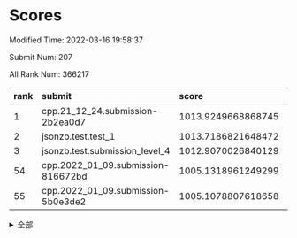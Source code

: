 # Scores

Modified Time: 2022-03-16 19:58:37

Submit Num: 207

All Rank Num: 366217

| rank |               submit               |       score        |       sigma        | pk_num |
| :--- | :--------------------------------- | :----------------- | :----------------- | :----- |
| 1    | cpp.21_12_24.submission-2b2ea0d7   | 1013.9249668868745 | 0.8277832667734918 | 7072   |
| 2    | jsonzb.test.test_1                 | 1013.7186821648472 | 0.8457390318612287 | 7077   |
| 3    | jsonzb.test.submission_level_4     | 1012.9070026840129 | 0.7901917899948512 | 7078   |
| 54   | cpp.2022_01_09.submission-816672bd | 1005.1318961249299 | 0.7329096204999745 | 7077   |
| 55   | cpp.2022_01_09.submission-5b0e3de2 | 1005.1078807618658 | 0.7359450029309786 | 7078   |


<details>
<summary>全部</summary>

| rank |                 submit                 |       score        |       sigma        | pk_num |
| :--- | :------------------------------------- | :----------------- | :----------------- | :----- |
| 1    | cpp.21_12_24.submission-2b2ea0d7       | 1013.9249668868745 | 0.8277832667734918 | 7072   |
| 2    | jsonzb.test.test_1                     | 1013.7186821648472 | 0.8457390318612287 | 7077   |
| 3    | jsonzb.test.submission_level_4         | 1012.9070026840129 | 0.7901917899948512 | 7078   |
| 4    | gobigger.level_3.submission_level_3_20 | 1011.9907103116601 | 0.7738083041397671 | 7076   |
| 5    | gobigger.level_3.submission_level_3_12 | 1011.8449376995508 | 0.7752935749941371 | 7071   |
| 6    | gobigger.level_3.submission_level_3_24 | 1011.622411484006  | 0.7691258395771196 | 7075   |
| 7    | gobigger.level_3.submission_level_3_9  | 1011.539892482892  | 0.7791066910584183 | 7080   |
| 8    | gobigger.level_3.submission_level_3_10 | 1011.2054892597066 | 0.8001071606558624 | 7079   |
| 9    | gobigger.level_3.submission_level_3_6  | 1011.1457570788217 | 0.7782637202579006 | 7075   |
| 10   | gobigger.level_3.submission_level_3_4  | 1010.8396189119046 | 0.7646064908563882 | 7081   |
| 11   | gobigger.level_3.submission_level_3_39 | 1010.7960560304808 | 0.7648656622474174 | 7076   |
| 12   | gobigger.level_3.submission_level_3_23 | 1010.77633526611   | 0.7527308353259755 | 7076   |
| 13   | gobigger.level_3.submission_level_3_42 | 1010.768843540535  | 0.7581870265954717 | 7082   |
| 14   | gobigger.level_3.submission_level_3_47 | 1010.653716218137  | 0.7999783362113977 | 7077   |
| 15   | gobigger.level_3.submission_level_3_17 | 1010.6190966582312 | 0.7588899673306614 | 7077   |
| 16   | gobigger.level_3.submission_level_3_25 | 1010.511837495486  | 0.7653086156805238 | 7070   |
| 17   | gobigger.level_3.submission_level_3_11 | 1010.4507871820848 | 0.7752358737898419 | 7076   |
| 18   | gobigger.level_3.submission_level_3_27 | 1010.4087292697238 | 0.7756855498378076 | 7074   |
| 19   | gobigger.level_3.submission_level_3_44 | 1010.3689583377752 | 0.7585016459232313 | 7081   |
| 20   | gobigger.level_3.submission_level_3_26 | 1010.3251374507425 | 0.7582151198702992 | 7079   |
| 21   | gobigger.level_3.submission_level_3_38 | 1010.3238649681998 | 0.7503227480907851 | 7081   |
| 22   | gobigger.level_3.submission_level_3_5  | 1010.2544180710299 | 0.767328028968709  | 7076   |
| 23   | gobigger.level_3.submission_level_3_14 | 1010.2506874128895 | 0.7601519393280252 | 7076   |
| 24   | gobigger.level_3.submission_level_3_22 | 1010.2105013332182 | 0.7573593680681615 | 7068   |
| 25   | gobigger.level_3.submission_level_3_48 | 1010.1748552921924 | 0.7787783582035747 | 7077   |
| 26   | gobigger.level_3.submission_level_3_33 | 1010.1449473167261 | 0.765603073406901  | 7079   |
| 27   | gobigger.level_3.submission_level_3_31 | 1010.0943080455769 | 0.7597529810064254 | 7080   |
| 28   | gobigger.level_3.submission_level_3_19 | 1010.0510438845648 | 0.783969780250206  | 7079   |
| 29   | gobigger.level_3.submission_level_3_8  | 1010.0323722150583 | 0.7502899483441692 | 7080   |
| 30   | gobigger.level_3.submission_level_3_34 | 1010.0078110313079 | 0.7421733384514855 | 7082   |
| 31   | gobigger.level_3.submission_level_3_7  | 1009.992345780572  | 0.7805989233355255 | 7080   |
| 32   | gobigger.level_3.submission_level_3_29 | 1009.9263671541029 | 0.7674168818948979 | 7069   |
| 33   | gobigger.level_3.submission_level_3_45 | 1009.9097187406937 | 0.7426447171541086 | 7077   |
| 34   | gobigger.level_3.submission_level_3_30 | 1009.8571727495746 | 0.7783146148109128 | 7077   |
| 35   | gobigger.level_3.submission_level_3_28 | 1009.734450379247  | 0.7517107906124664 | 7082   |
| 36   | gobigger.level_3.submission_level_3_35 | 1009.6685258981241 | 0.771482876877495  | 7073   |
| 37   | gobigger.level_3.submission_level_3_16 | 1009.6308350890563 | 0.7674952212595164 | 7075   |
| 38   | gobigger.level_3.submission_level_3_13 | 1009.6143574105836 | 0.7535920279373062 | 7077   |
| 39   | gobigger.level_3.submission_level_3_15 | 1009.5735031889152 | 0.7650621410959499 | 7077   |
| 40   | gobigger.level_3.submission_level_3_18 | 1009.5655896543719 | 0.7435490507170146 | 7077   |
| 41   | gobigger.level_3.submission_level_3_41 | 1009.4543948051097 | 0.7399545886765707 | 7080   |
| 42   | gobigger.level_3.submission_level_3_2  | 1009.4156975631078 | 0.7455052738438027 | 7078   |
| 43   | gobigger.level_3.submission_level_3_3  | 1009.40968127365   | 0.7652278275132653 | 7071   |
| 44   | gobigger.level_3.submission_level_3_21 | 1009.346944927935  | 0.7283000146709063 | 7074   |
| 45   | gobigger.level_3.submission_level_3_37 | 1009.2035374630702 | 0.7490731967944817 | 7078   |
| 46   | gobigger.level_3.submission_level_3_36 | 1009.0652411284563 | 0.7557865880116876 | 7077   |
| 47   | gobigger.level_3.submission_level_3_49 | 1009.050552283862  | 0.7501695342118695 | 7075   |
| 48   | gobigger.level_3.submission_level_3_1  | 1008.898839324759  | 0.7550872739525751 | 7077   |
| 49   | gobigger.level_3.submission_level_3_46 | 1008.7595802018535 | 0.7315689642609793 | 7080   |
| 50   | gobigger.level_3.submission_level_3_32 | 1008.6069821554233 | 0.7490058874113713 | 7082   |
| 51   | gobigger.level_3.submission_level_3_0  | 1008.4061179902875 | 0.7486592842753101 | 7080   |
| 52   | gobigger.level_3.submission_level_3_40 | 1008.3126585270545 | 0.7399986763923042 | 7074   |
| 53   | gobigger.level_3.submission_level_3_43 | 1008.049470382747  | 0.7374890566469372 | 7075   |
| 54   | cpp.2022_01_09.submission-816672bd     | 1005.1318961249299 | 0.7329096204999745 | 7077   |
| 55   | cpp.2022_01_09.submission-5b0e3de2     | 1005.1078807618658 | 0.7359450029309786 | 7078   |
| 56   | gobigger.level_1.submission_level_1_24 | 1004.7047451466597 | 0.7306828478022213 | 7076   |
| 57   | gobigger.level_1.submission_level_1_42 | 1004.47766969393   | 0.723784340470621  | 7079   |
| 58   | gobigger.level_1.submission_level_1_12 | 1004.3337724973766 | 0.7200705663182086 | 7079   |
| 59   | gobigger.level_1.submission_level_1_28 | 1004.3006929326224 | 0.7221746796480244 | 7077   |
| 60   | gobigger.level_1.submission_level_1_1  | 1004.2748027826375 | 0.716607192104998  | 7070   |
| 61   | gobigger.level_1.submission_level_1_43 | 1004.2509595440447 | 0.7210507581671975 | 7081   |
| 62   | gobigger.level_1.submission_level_1_38 | 1004.22014043533   | 0.7249906628000199 | 7072   |
| 63   | gobigger.level_1.submission_level_1_46 | 1004.1752703654277 | 0.7326718635614625 | 7073   |
| 64   | gobigger.level_1.submission_level_1_41 | 1004.1501912269856 | 0.7178741857354882 | 7076   |
| 65   | gobigger.level_1.submission_level_1_18 | 1004.1084828830839 | 0.7247865078009257 | 7079   |
| 66   | gobigger.level_1.submission_level_1_31 | 1004.0019546935888 | 0.7105432293778366 | 7074   |
| 67   | gobigger.level_1.submission_level_1_47 | 1003.968021774185  | 0.7238643166473672 | 7077   |
| 68   | gobigger.level_1.submission_level_1_19 | 1003.8535863195817 | 0.7376926700269243 | 7083   |
| 69   | gobigger.level_1.submission_level_1_3  | 1003.8409140464735 | 0.7183236104011653 | 7077   |
| 70   | gobigger.level_1.submission_level_1_45 | 1003.8012452672058 | 0.7139536338875359 | 7076   |
| 71   | gobigger.level_1.submission_level_1_37 | 1003.790839824204  | 0.7281250423894613 | 7076   |
| 72   | gobigger.level_1.submission_level_1_11 | 1003.7565827751339 | 0.7190876048096934 | 7077   |
| 73   | gobigger.level_1.submission_level_1_34 | 1003.7083954894788 | 0.7088766093182937 | 7077   |
| 74   | gobigger.level_1.submission_level_1_39 | 1003.6934309317406 | 0.7109592222562233 | 7075   |
| 75   | gobigger.level_1.submission_level_1_22 | 1003.6639102836068 | 0.7153018820627272 | 7074   |
| 76   | gobigger.level_1.submission_level_1_6  | 1003.5972480547099 | 0.7156769799591824 | 7077   |
| 77   | gobigger.level_1.submission_level_1_2  | 1003.5810950177322 | 0.7288210095363437 | 7074   |
| 78   | gobigger.level_1.submission_level_1_36 | 1003.5768355234247 | 0.7098274973911924 | 7080   |
| 79   | gobigger.level_1.submission_level_1_27 | 1003.5169789735415 | 0.7219183640499609 | 7068   |
| 80   | gobigger.level_1.submission_level_1_48 | 1003.4934144376947 | 0.7221767740850771 | 7076   |
| 81   | gobigger.level_1.submission_level_1_10 | 1003.4293336577393 | 0.7101573977135135 | 7082   |
| 82   | gobigger.level_1.submission_level_1_14 | 1003.3459535944731 | 0.7101927055643231 | 7077   |
| 83   | gobigger.level_1.submission_level_1_5  | 1003.3296340204024 | 0.7104290369334372 | 7073   |
| 84   | gobigger.level_1.submission_level_1_21 | 1003.3282058974032 | 0.7193480504141735 | 7075   |
| 85   | gobigger.level_1.submission_level_1_29 | 1003.3004882671326 | 0.7145699283439204 | 7070   |
| 86   | gobigger.level_1.submission_level_1_15 | 1003.2699262100834 | 0.7194695342469298 | 7077   |
| 87   | gobigger.level_1.submission_level_1_8  | 1003.2692895411086 | 0.7118246250898189 | 7077   |
| 88   | gobigger.level_1.submission_level_1_35 | 1003.0569177073525 | 0.7110032408559566 | 7081   |
| 89   | gobigger.level_1.submission_level_1_7  | 1003.0544169907215 | 0.7166050548275278 | 7071   |
| 90   | gobigger.level_1.submission_level_1_23 | 1003.0237323486627 | 0.7185427151917188 | 7084   |
| 91   | gobigger.level_1.submission_level_1_40 | 1002.9057759058242 | 0.7161109980818263 | 7071   |
| 92   | gobigger.level_1.submission_level_1_44 | 1002.8872212890448 | 0.7174463896489884 | 7084   |
| 93   | gobigger.level_1.submission_level_1_30 | 1002.8361814150225 | 0.7171275230441119 | 7076   |
| 94   | gobigger.level_1.submission_level_1_49 | 1002.7782360282691 | 0.7126535069038121 | 7072   |
| 95   | gobigger.level_1.submission_level_1_9  | 1002.7142451426621 | 0.7205984722015031 | 7080   |
| 96   | gobigger.level_1.submission_level_1_16 | 1002.7048197024811 | 0.7173752621065335 | 7076   |
| 97   | gobigger.level_1.submission_level_1_17 | 1002.6318245930912 | 0.7105889969121997 | 7081   |
| 98   | gobigger.level_1.submission_level_1_20 | 1002.5950397816556 | 0.7113777294491109 | 7073   |
| 99   | gobigger.level_1.submission_level_1_13 | 1002.5773164713563 | 0.7074805309088646 | 7069   |
| 100  | gobigger.level_1.submission_level_1_32 | 1002.5459636232415 | 0.7238928976021862 | 7072   |
| 101  | gobigger.level_1.submission_level_1_25 | 1002.5151399182904 | 0.7269616284026335 | 7074   |
| 102  | gobigger.level_1.submission_level_1_26 | 1002.4333858525694 | 0.7108049230401234 | 7074   |
| 103  | gobigger.level_1.submission_level_1_0  | 1002.2174883701477 | 0.7113245958496437 | 7076   |
| 104  | gobigger.level_1.submission_level_1_33 | 1002.1934540043887 | 0.716546018006851  | 7079   |
| 105  | gobigger.level_1.submission_level_1_4  | 1001.822881356524  | 0.7025713350594923 | 7071   |
| 106  | gobigger.random.submission_random_36   | 997.3589056992672  | 0.7094300416981973 | 7073   |
| 107  | gobigger.random.submission_random_22   | 997.2967051803887  | 0.6920764496937486 | 7078   |
| 108  | gobigger.random.submission_random_14   | 996.9220551106445  | 0.6971018987008621 | 7079   |
| 109  | gobigger.random.submission_random_17   | 996.9046761718615  | 0.7064084972545545 | 7075   |
| 110  | gobigger.random.submission_random_48   | 996.8905933432563  | 0.7156442782889925 | 7078   |
| 111  | gobigger.random.submission_random_10   | 996.8755214049057  | 0.7090456872638652 | 7076   |
| 112  | gobigger.random.submission_random_45   | 996.8385975871503  | 0.7206535090190528 | 7076   |
| 113  | gobigger.random.submission_random_47   | 996.8235352354117  | 0.7060598769152662 | 7076   |
| 114  | gobigger.random.submission_random_34   | 996.8014508004821  | 0.7095062053520537 | 7072   |
| 115  | gobigger.random.submission_random_30   | 996.6588613932911  | 0.6985254727371579 | 7078   |
| 116  | gobigger.random.submission_random_8    | 996.6569926190755  | 0.7083432510168103 | 7076   |
| 117  | gobigger.random.submission_random_37   | 996.5868057108424  | 0.7062916066916545 | 7075   |
| 118  | gobigger.random.submission_random_16   | 996.4184343946021  | 0.7042539555531864 | 7079   |
| 119  | gobigger.random.submission_random_44   | 996.383804669956   | 0.7121928149373494 | 7077   |
| 120  | gobigger.random.submission_random_42   | 996.3682257384096  | 0.7171593491656447 | 7077   |
| 121  | gobigger.random.submission_random_18   | 996.21553178047    | 0.7048954775718144 | 7082   |
| 122  | gobigger.random.submission_random_46   | 996.1768107210593  | 0.6978032775612761 | 7075   |
| 123  | gobigger.random.submission_random_28   | 996.1495215292281  | 0.7077052117940703 | 7074   |
| 124  | gobigger.random.submission_random_38   | 996.1404674711873  | 0.724562955470479  | 7080   |
| 125  | gobigger.random.submission_random_43   | 996.0217896547557  | 0.7105798344571259 | 7076   |
| 126  | gobigger.random.submission_random_49   | 995.9818325483982  | 0.7046635537122673 | 7076   |
| 127  | gobigger.random.submission_random_31   | 995.935326136254   | 0.7149490932810796 | 7076   |
| 128  | gobigger.random.submission_random_25   | 995.9324056085284  | 0.7016935682609436 | 7082   |
| 129  | gobigger.random.submission_random_19   | 995.9012885925471  | 0.7128989954593787 | 7080   |
| 130  | gobigger.random.submission_random_35   | 995.8627926101777  | 0.7043342097303043 | 7076   |
| 131  | gobigger.random.submission_random_12   | 995.8598058845663  | 0.7236161011951542 | 7077   |
| 132  | gobigger.random.submission_random_23   | 995.7927587436228  | 0.7225690904697013 | 7077   |
| 133  | gobigger.random.submission_random_21   | 995.7595027784438  | 0.7159081651784602 | 7078   |
| 134  | gobigger.random.submission_random_26   | 995.6952540997835  | 0.7143512556181871 | 7076   |
| 135  | gobigger.random.submission_random_24   | 995.6870711516632  | 0.732750702718593  | 7076   |
| 136  | gobigger.random.submission_random_15   | 995.6680329143902  | 0.7228692601571268 | 7076   |
| 137  | gobigger.random.submission_random_29   | 995.5918283808338  | 0.7221681549175356 | 7077   |
| 138  | gobigger.random.submission_random_2    | 995.546199534825   | 0.7079443494189785 | 7082   |
| 139  | gobigger.random.submission_random_40   | 995.5451835519983  | 0.713844833943164  | 7077   |
| 140  | gobigger.random.submission_random_11   | 995.4420483464312  | 0.710514840571794  | 7072   |
| 141  | gobigger.random.submission_random_13   | 995.4337761597178  | 0.7251566650152096 | 7071   |
| 142  | gobigger.random.submission_random_4    | 995.4261788223305  | 0.7190907396651259 | 7075   |
| 143  | gobigger.random.submission_random_20   | 995.3597577569615  | 0.7138358056090952 | 7073   |
| 144  | gobigger.random.submission_random_41   | 995.328039444714   | 0.7292148251190395 | 7085   |
| 145  | gobigger.random.submission_random_33   | 995.3026916890789  | 0.7094064050313174 | 7078   |
| 146  | gobigger.random.submission_random_32   | 995.2665182869795  | 0.7264770402557215 | 7072   |
| 147  | gobigger.random.submission_random_3    | 995.1142161832636  | 0.7180877446328979 | 7075   |
| 148  | gobigger.random.submission_random_6    | 995.0359093886209  | 0.7305613984937375 | 7079   |
| 149  | gobigger.random.submission_random_5    | 995.0059553963043  | 0.7107765961562722 | 7076   |
| 150  | gobigger.random.submission_random_27   | 994.9039555665304  | 0.7049918263768254 | 7077   |
| 151  | gobigger.random.submission_random_0    | 994.830683935073   | 0.7221100210788578 | 7078   |
| 152  | gobigger.random.submission_random_7    | 994.71628435961    | 0.723034037081092  | 7075   |
| 153  | gobigger.random.submission_random_1    | 994.6186645980075  | 0.7193722707676619 | 7078   |
| 154  | gobigger.random.submission_random_39   | 994.3988164511157  | 0.6987764717487053 | 7077   |
| 155  | gobigger.level_2.submission_level_2_14 | 994.2025396381152  | 0.7389786902101758 | 7076   |
| 156  | gobigger.level_2.submission_level_2_35 | 994.0448072200026  | 0.7259149101084136 | 7077   |
| 157  | gobigger.level_2.submission_level_2_40 | 994.0222636515078  | 0.7352558320838354 | 7074   |
| 158  | gobigger.level_2.submission_level_2_24 | 993.7500348684364  | 0.7339487649008887 | 7079   |
| 159  | gobigger.random.submission_random_9    | 993.6976184558964  | 0.7364508635198832 | 7082   |
| 160  | gobigger.level_2.submission_level_2_29 | 993.3463726311439  | 0.7398323745932078 | 7073   |
| 161  | gobigger.level_2.submission_level_2_12 | 993.3447397609103  | 0.7546199543540091 | 7073   |
| 162  | gobigger.level_2.submission_level_2_48 | 993.1010790116762  | 0.7279658162639253 | 7076   |
| 163  | gobigger.level_2.submission_level_2_9  | 993.0846406940348  | 0.7383621333171292 | 7073   |
| 164  | gobigger.level_2.submission_level_2_45 | 993.0076427602372  | 0.7349836735066659 | 7080   |
| 165  | gobigger.level_2.submission_level_2_41 | 992.99039406804    | 0.7317135918121589 | 7078   |
| 166  | gobigger.level_2.submission_level_2_44 | 992.8834038278412  | 0.7328792464605259 | 7079   |
| 167  | gobigger.level_2.submission_level_2_11 | 992.7766086026888  | 0.7314398799360368 | 7071   |
| 168  | gobigger.level_2.submission_level_2_20 | 992.7455740331801  | 0.7265548253438086 | 7074   |
| 169  | gobigger.level_2.submission_level_2_3  | 992.7304907811017  | 0.7578316385441035 | 7078   |
| 170  | gobigger.level_2.submission_level_2_37 | 992.7112185385782  | 0.7479461010040844 | 7077   |
| 171  | gobigger.level_2.submission_level_2_19 | 992.6137513953296  | 0.7395772525150135 | 7077   |
| 172  | gobigger.level_2.submission_level_2_30 | 992.5055158924417  | 0.7498087563415725 | 7079   |
| 173  | gobigger.level_2.submission_level_2_23 | 992.4764988837863  | 0.7383653764853502 | 7080   |
| 174  | gobigger.level_2.submission_level_2_4  | 992.4338742463239  | 0.7377673445349788 | 7074   |
| 175  | gobigger.level_2.submission_level_2_15 | 992.3575794297353  | 0.7532357560926328 | 7077   |
| 176  | gobigger.level_2.submission_level_2_33 | 992.3062638172561  | 0.7360355127168267 | 7077   |
| 177  | gobigger.level_2.submission_level_2_31 | 992.1715917796715  | 0.7535426301171483 | 7077   |
| 178  | gobigger.level_2.submission_level_2_6  | 992.1379210617297  | 0.7396991751172577 | 7076   |
| 179  | gobigger.level_2.submission_level_2_16 | 992.130604603086   | 0.7499666748763855 | 7082   |
| 180  | gobigger.level_2.submission_level_2_18 | 992.0841567383379  | 0.7370366656587793 | 7077   |
| 181  | gobigger.level_2.submission_level_2_22 | 992.0217345312842  | 0.7516738590585198 | 7073   |
| 182  | gobigger.level_2.submission_level_2_26 | 992.0073446666015  | 0.7588492904160725 | 7076   |
| 183  | gobigger.level_2.submission_level_2_21 | 991.9503524952814  | 0.735331448002965  | 7073   |
| 184  | gobigger.level_2.submission_level_2_13 | 991.9280354985499  | 0.7452615535437167 | 7075   |
| 185  | gobigger.level_2.submission_level_2_27 | 991.8446668148508  | 0.7206666667858597 | 7074   |
| 186  | gobigger.level_2.submission_level_2_7  | 991.7997413017702  | 0.763792034017694  | 7081   |
| 187  | gobigger.level_2.submission_level_2_8  | 991.7941354309669  | 0.7483395117589702 | 7076   |
| 188  | gobigger.level_2.submission_level_2_36 | 991.7055703675371  | 0.7537879187228091 | 7078   |
| 189  | gobigger.level_2.submission_level_2_32 | 991.6611280130618  | 0.7421452582670398 | 7077   |
| 190  | gobigger.level_2.submission_level_2_10 | 991.6450757183159  | 0.7560842133081128 | 7080   |
| 191  | gobigger.level_2.submission_level_2_38 | 991.5580037590662  | 0.7451937249259719 | 7082   |
| 192  | gobigger.level_2.submission_level_2_25 | 991.5407347645572  | 0.7503608577157161 | 7077   |
| 193  | gobigger.level_2.submission_level_2_49 | 991.4963158387216  | 0.7511783517062842 | 7079   |
| 194  | gobigger.level_2.submission_level_2_5  | 991.3286705315837  | 0.7433762114249582 | 7076   |
| 195  | gobigger.level_2.submission_level_2_43 | 991.3165643722012  | 0.7446806950950144 | 7083   |
| 196  | gobigger.level_2.submission_level_2_0  | 991.1664496108062  | 0.7654681829906108 | 7076   |
| 197  | gobigger.level_2.submission_level_2_2  | 991.0505140778484  | 0.743378062304839  | 7073   |
| 198  | gobigger.level_2.submission_level_2_42 | 990.983558395619   | 0.7423551444169533 | 7082   |
| 199  | gobigger.level_2.submission_level_2_39 | 990.9318769707132  | 0.7733807941615767 | 7076   |
| 200  | gobigger.level_2.submission_level_2_46 | 990.7173844183275  | 0.7520122411594213 | 7080   |
| 201  | gobigger.level_2.submission_level_2_17 | 990.683611955531   | 0.7518359395360171 | 7078   |
| 202  | gobigger.level_2.submission_level_2_47 | 990.3705295457837  | 0.769964405494885  | 7081   |
| 203  | gobigger.level_2.submission_level_2_28 | 990.2185723838109  | 0.764723516456174  | 7077   |
| 204  | gobigger.level_2.submission_level_2_34 | 989.9830025568987  | 0.7728117676055966 | 7075   |
| 205  | gobigger.level_2.submission_level_2_1  | 989.7975209857109  | 0.7624741581561953 | 7076   |
| 206  | gobigger.none.submission_none_0        | 978.0765627670017  | 1.2390226241377005 | 7083   |
| 207  | gobigger.none.submission_none_1        | 973.7289470320115  | 1.735340610366699  | 7071   |

</details>
